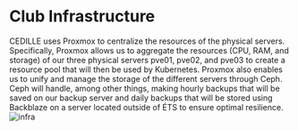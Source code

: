 # Club Infrastructure

CEDILLE uses Proxmox to centralize the resources of the physical
servers. Specifically, Proxmox allows us to aggregate the resources (CPU, RAM,
and storage) of our three physical servers pve01, pve02, and pve03 to create a
resource pool that will then be used by Kubernetes. Proxmox also enables us to
unify and manage the storage of the different servers through Ceph. Ceph will
handle, among other things, making hourly backups that will be saved on our
backup server and daily backups that will be stored using Backblaze on a server
located outside of ÉTS to ensure optimal resilience.
![infra](img/infra-cedille.png)

